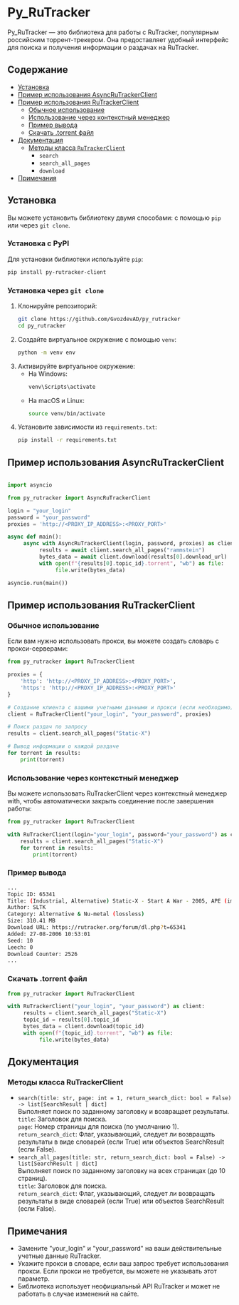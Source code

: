 # Py_RuTracker

Py_RuTracker — это библиотека для работы с RuTracker, популярным российским торрент-трекером. Она предоставляет удобный интерфейс для поиска и получения информации о раздачах на RuTracker.

## Содержание

- [Установка](#установка)
- [Пример использования AsyncRuTrackerClient](#пример-использования-asyncrutrackerclient)
- [Пример использования RuTrackerClient](#пример-использования-rutrackerclient)
  - [Обычное использование](#обычное-использование)
  - [Использование через контекстный менеджер](#использование-через-контекстный-менеджер)
  - [Пример вывода](#пример-вывода)
  - [Скачать .torrent файл](#скачать-torrent-файл)
- [Документация](#документация)
  - [Методы класса `RuTrackerClient`](#методы-класса-rutrackerclient)
    - `search`
    - `search_all_pages`
    - `download`
- [Примечания](#примечания)


## Установка 

Вы можете установить библиотеку двумя способами: с помощью `pip` или через `git clone`.

### Установка с PyPI

Для установки библиотеки используйте `pip`:

```sh
pip install py-rutracker-client
```

### Установка через `git clone`

1. Клонируйте репозиторий:
    ```sh
    git clone https://github.com/GvozdevAD/py_rutracker
    cd py_rutracker
    ```
2. Создайте виртуальное окружение с помощью `venv`:
    ```sh
    python -m venv env
    ```
3. Активируйте виртуальное окружение:
    * На Windows:
        ```sh
        venv\Scripts\activate
        ```
    * На macOS и Linux:
        ```sh
        source venv/bin/activate
        ```
4. Установите зависимости из `requirements.txt`:
    ```sh
    pip install -r requirements.txt
    ```

## Пример использования AsyncRuTrackerClient

```python

import asyncio

from py_rutracker import AsyncRuTrackerClient

login = "your_login"
password = "your_password"
proxies = 'http://<PROXY_IP_ADDRESS>:<PROXY_PORT>'

async def main():
     async with AsyncRuTrackerClient(login, password, proxies) as client:
          results = await client.search_all_pages("rammstein")
          bytes_data = await client.download(results[0].download_url)
          with open(f"{results[0].topic_id}.torrent", "wb") as file:
               file.write(bytes_data)

asyncio.run(main())
```

## Пример использования RuTrackerClient

### Обычное использование

Если вам нужно использовать прокси, вы можете создать словарь с прокси-серверами:
```python
from py_rutracker import RuTrackerClient

proxies = {
    'http': 'http://<PROXY_IP_ADDRESS>:<PROXY_PORT>',
    'https': 'http://<PROXY_IP_ADDRESS>:<PROXY_PORT>'
}

# Создание клиента с вашими учетными данными и прокси (если необходимо)
client = RuTrackerClient("your_login", "your_password", proxies)

# Поиск раздач по запросу
results = client.search_all_pages("Static-X")

# Вывод информации о каждой раздаче
for torrent in results:
    print(torrent)
```
### Использование через контекстный менеджер

Вы можете использовать RuTrackerClient через контекстный менеджер with, чтобы автоматически закрыть соединение после завершения работы:

```python
from py_rutracker import RuTrackerClient

with RuTrackerClient(login="your_login", password="your_password") as client:
    results = client.search_all_pages("Static-X")
    for torrent in results:
        print(torrent)

```

### Пример вывода
```sh
...
Topic ID: 65341
Title: (Industrial, Alternative) Static-X - Start A War - 2005, APE (image + .cue), lossless
Author: SLTK
Category: Alternative & Nu-metal (lossless)
Size: 310.41 MB
Download URL: https://rutracker.org/forum/dl.php?t=65341
Added: 27-08-2006 10:53:01
Seed: 10
Leech: 0
Download Counter: 2526
...
```

### Скачать .torrent файл
```python
from py_rutracker import RuTrackerClient

with RuTrackerClient("your_login", "your_password") as client:
     results = client.search_all_pages("Static-X")
     topic_id = results[0].topic_id
     bytes_data = client.download(topic_id)
     with open(f"{topic_id}.torrent", "wb") as file:
          file.write(bytes_data)
```

## Документация

### Методы класса RuTrackerClient

* `search(title: str, page: int = 1, return_search_dict: bool = False) -> list[SearchResult | dict]`  
    Выполняет поиск по заданному заголовку и возвращает результаты.  
    `title`: Заголовок для поиска.  
    `page`: Номер страницы для поиска (по умолчанию 1).  
    `return_search_dict`: Флаг, указывающий, следует ли возвращать результаты в виде словарей (если True) или объектов SearchResult (если False).  
* `search_all_pages(title: str, return_search_dict: bool = False) -> list[SearchResult | dict]`  
    Выполняет поиск по заданному заголовку на всех страницах (до 10 страниц).  
    `title`: Заголовок для поиска.  
    `return_search_dict`: Флаг, указывающий, следует ли возвращать результаты в виде словарей (если True) или объектов SearchResult (если False).  
    
    
## Примечания

* Замените "your_login" и "your_password" на ваши действительные учетные данные RuTracker.
* Укажите прокси в словаре, если ваш запрос требует использования прокси. Если прокси не требуется, вы можете не указывать этот параметр.
* Библиотека использует неофициальный API RuTracker и может не работать в случае изменений на сайте.